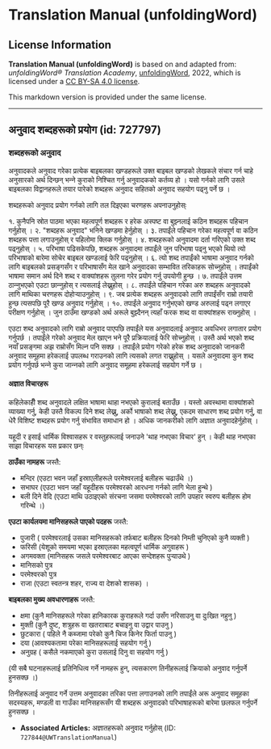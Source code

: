 # Translation Manual (unfoldingWord)

## License Information

**Translation Manual (unfoldingWord)** is based on and adapted from: _unfoldingWord® Translation Academy_, [unfoldingWord](https://unfoldingword.org/utw), 2022, which is licensed under a [CC BY-SA 4.0 license](https://creativecommons.org/licenses/by-sa/4.0/legalcode.en).

This markdown version is provided under the same license.



--------------------------------

## अनुवाद शब्दहरूको प्रयोग (id: 727797)

### शब्दहरूको अनुवाद

अनुवादकले अनुवाद गरेका प्रत्येक बाइबलका खण्डहरूले उक्त बाइबल खण्डको लेखकले संचार गर्न चाहे अनुसारको अर्थ दिन्छन् भन्‍ने कुराको निश्चित गर्नु अनुवादकको कर्तव्य हो । यसो गर्नको लागि उसले बाइबलका विद्वानहरूले तयार पारेको शब्दहरू अनुवाद सहितको अनुवाद सहयोग पढ्नु पर्ने छ ।

शब्दहरूको अनुवाद प्रयोग गर्नको लागि तल दिइएका चरणहरू अपनाउनुहोस्ः

१. कुनैपनि स्रोत पाठमा भएका महत्वपूर्ण शब्दहरू र हरेक अस्पष्ट वा बुझ्नलाई कठिन शब्दहरू पहिचान गर्नुहोस् । २. "शब्दहरू अनुवाद" भनिने खण्डमा हेर्नुहोस् । ३. तपाईंले पहिचान गरेका महत्वपूर्ण वा कठिन शब्दहरू पत्ता लगाउनुहोस् र पहिलोमा क्लिक गर्नुहोस् । ४. शब्दहरूको अनुवादमा दर्ता गरिएको उक्त शब्द पढ्नुहोस् । ५. परिभाषा पढिसकेपछि, शब्दहरू अनुवादमा तपाईंले जुन परिभाषा पढ्नु भएको थियो त्यो परिभाषाको बारेमा सोचेर बाइबल खण्डलाई फेरि पढ्नुहोस् । ६. त्यो शब्द तपाईंको भाषामा अनुवाद गर्नको लागि बाइबलको प्रसङ्गसँग र परिभाषासँग मेल खाने अनुवादका सम्भावित तरिकाहरू सोच्‍नुहोस् । तपाईंको भाषामा समान अर्थ दिने शब्द र वाक्यांशहरू तुलना गरेर प्रयोग गर्नु उपयोगी हुन्छ । ७. तपाईंले उत्तम ठान्‍नुभएको एउटा छान्‍नुहोस् र त्यसलाई लेख्नुहोस् । ८. तपाईंले पहिचान गरेका अरु शब्दहरू अनुवादको लागि माथिका चरणहरू दोहोर्‍याउनुहोस् । ९. जब प्रत्येक शब्दहरू अनुवादको लागि तपाईंसँग राम्रो तयारी हुन्छ त्यसपछि पूरै खण्ड अनुवाद गर्नुहोस् । १०. तपाईंले अनुवाद गर्नुभएको खण्ड अरुलाई पढ्न लगाएर परीक्षण गर्नुहोस् । जुन ठाउँमा खण्डको अर्थ अरूले बुझ्दैनन् त्यहाँ फरक शब्द वा वाक्यांशहरू राख्‍नुहोस् ।

एउटा शब्द अनुवादको लागि राम्रो अनुवाद पाएपछि तपाईंले यस अनुवादलाई अनुवाद अवधिभर लगातार प्रयोग गर्नुपर्छ । तपाईंले गरेको अनुवाद मेल खाएन भने पूरै प्रक्रियालाई फेरि सोच्‍नुहोस् । उस्तै अर्थ भएको शब्द नयाँ प्रसङ्गमा अझ राम्रोसँग मिल्न पनि सक्छ । तपाईंले प्रयोग गरेको हरेक शब्द अनुवादको जानकरी अनुवाद समूहमा हरेकलाई उपलब्ध गराउनको लागि त्यसको लगत राख्नुहोस् । यसले अनुवादमा कुन शब्द प्रयोग गर्नुपर्छ भन्‍ने कुरा जान्‍नको लागि अनुवाद समूहमा हरेकलाई सहयोग गर्ने छ ।

#### अज्ञात विचारहरू

कहिलेकाहीँ शब्द अनुवादले लक्षित भाषामा थाहा नभएको कुरालाई बताउँछ । यस्तो अवस्थामा वाक्यांशको व्याख्या गर्नु, केही उस्तै विकल्प दिने शब्द लेख्नु, अर्को भाषाको शब्द लेख्नु, एकदम साधारण शब्द प्रयोग गर्नु, वा धेरै विशिष्ट शब्दहरू प्रयोग गर्नु संभावित समाधान हो । अधिक जानकरीको लागि अज्ञात अनुवादहेर्नुहोस् ।

यहूदी र इसाई धार्मिक विश्वासहरू र वस्तुहरूलाई जनाउने 'थाह नभएका विचार' हुन् । केही थाह नभएका साझा विचारहरू यस प्रकार छन्ः

**ठाउँका नामहरू** जस्तै:

* मन्दिर (एउटा भवन जहाँ इस्राएलीहरूले परमेश्वरलाई बलीहरू चढाउँथे ।)
* सभाघर (एउटा भवन जहाँ यहूदीहरू परमेश्वरको आरधना गर्नको लागि भेला हुन्थे )
* बली दिने वेदि (एउटा माथि उठाइएको संरचना जसमा परमेश्वरको लागि उपहार स्वरुप बलीहरू होम गरिन्थे ।)

**एउटा कार्यलयमा मानिसहरूले पाएको पदहरू** जस्तै:

* पुजारी ( परमेश्वरलाई उसका मानिसहरूको तर्फबाट बलीहरू दिनको निम्ती चुनिएको कुनै व्यक्ती )
* फरिसी (येशूको समयमा भएका इस्राएलका महत्वपूर्ण धार्मिक अगुवाहरू )
* अगमवक्ता (मानिसहरू जसले परमेश्वरबाट आएका सन्देशहरू पुर्‍याउथे )
* मानिसको पुत्र
* परमेश्वरको पुत्र
* राजा (एउटा स्वतन्त्र शहर, राज्य वा देशको शासक) ।

**बाइबलका मुख्य अवधारणाहरू** जस्तै:

* क्षमा (कुनै मानिसहरूले गरेका हानिकारक कुराहरूले गर्दा उसँग नरिसाउनु वा दुःखित नहुनु )
* मुक्ती (कुनै दुष्ट, शत्रुहरू वा खतरााबाट बचाइनु वा उद्वार पाउनु )
* छुटकारा ( पहिले नै कब्जामा परेको कुनै चिज किनेर फिर्ता पाउनु )
* दया (आवश्यकतामा परेका मानिसहरूलाई सहयोग गर्नु )
* अनुग्रह ( कसैले नकमाएको कुरा उसलाई दिनु वा सहयोग गर्नु )

(यी सबै घटनाहरूलाई प्रतिनिधित्व गर्ने नामहरू हुन्, त्यसकारण तिनीहरूलाई क्रियाको अनुवाद गर्नुपर्ने हुनसक्छ ।)

तिनीहरूलाई अनुवाद गर्ने उत्तम अनुवादका तरिका पत्ता लगाउनको लागि तपाईंले अरू अनुवाद समूहका सदस्यहरू, मण्डली वा गाउँका मानिसहरूसँग यी शब्दहरू अनुवादको परिभाषाहरूको बारेमा छलफल गर्नुपर्ने हुनसक्छ ।

* **Associated Articles:** अज्ञातहरूको अनुवाद गर्नुहोस् (ID: `727844@UWTranslationManual`)

